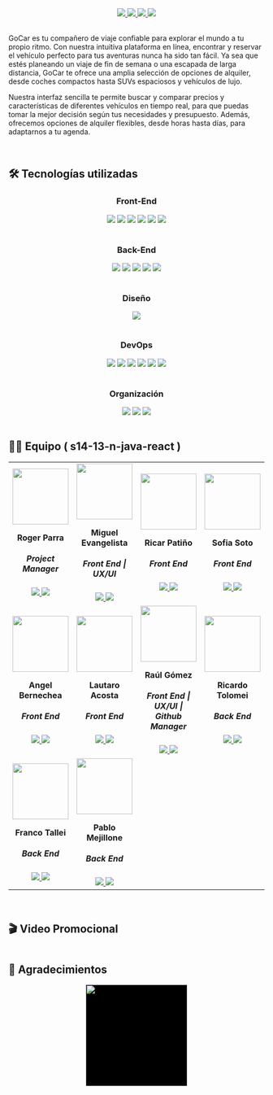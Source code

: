 <div align="center">
  <a href="" target="_blank">
    <img src=""/>
  </a>
</div>

<div align='center'>
    <a href="https://s14-13-n-java-raul1978xs-projects.vercel.app/" target="_blank">
        <img  src="https://img.shields.io/badge/VER_DEMO-000000?style=for-the-badge&logo=vercel&logoColor=white"/>
    </a>
   <a href="https://gocarapp.onrender.com/swagger-ui/index.html" target="_blank">
        <img  src="https://img.shields.io/badge/VER_API-5e5e5e?style=for-the-badge&logo=swagger&logoColor=%9b9b9b"/>
    </a>
  <a href="https://www.figma.com/file/HRj4js9K6aybjYJu8XvBTu/Rent-a-car-(Copy)?type=design&node-id=1-5&mode=design&t=xt50kXYuARpNcS7B-0" target="_blank">
        <img  src="https://img.shields.io/badge/VER_DISEÑO-F24E1E?style=for-the-badge&logo=figma&logoColor=white"/>
    </a>
    <a href="" target="_blank">
        <img  src="https://img.shields.io/badge/REPORTAR_BUG-343B4E?style=for-the-badge"/>
    </a>
</div>
<br>
<p>
GoCar es tu compañero de viaje confiable para explorar el mundo a tu propio ritmo. Con nuestra intuitiva plataforma en línea, encontrar y reservar el vehículo perfecto para tus aventuras nunca ha sido tan fácil. Ya sea que estés planeando un viaje de fin de semana o una escapada de larga distancia, GoCar te ofrece una amplia selección de opciones de alquiler, desde coches compactos hasta SUVs espaciosos y vehículos de lujo.

Nuestra interfaz sencilla te permite buscar y comparar precios y características de diferentes vehículos en tiempo real, para que puedas tomar la mejor decisión según tus necesidades y presupuesto. Además, ofrecemos opciones de alquiler flexibles, desde horas hasta días, para adaptarnos a tu agenda.
</p>
<br>

## 🛠️ Tecnologías utilizadas

<div align="center">
  <h3>Front-End</h3>
  <img src="https://img.shields.io/badge/React-20232A?style=for-the-badge&logo=react&logoColor=61DAFB"/>
  <img src="https://img.shields.io/badge/vite-%23646CFF.svg?style=for-the-badge&logo=vite&logoColor=white"/>
  <img src="https://img.shields.io/badge/JavaScript-F7DF1E.svg?style=for-the-badge&logo=JavaScript&logoColor=black"/>
  <img src="https://img.shields.io/badge/TypeScript-2596be.svg?style=for-the-badge&logo=TypeScript&logoColor=white"/>
  <img src="https://img.shields.io/badge/HTML5-E34F26.svg?style=for-the-badge&logo=HTML5&logoColor=white"/>
  <img src="https://img.shields.io/badge/Tailwind_CSS-38B2AC?style=for-the-badge&logo=tailwind-css&logoColor=white"/>
</div>
<br>

<div align="center">
  <h3>Back-End</h3>
  <img src="https://img.shields.io/badge/Spring-6DB33F?style=for-the-badge&logo=spring&logoColor=white"/>
  <img src="https://img.shields.io/badge/Java-ED8B00?style=for-the-badge&logo=openjdk&logoColor=white"/>
  <img src="https://img.shields.io/badge/Spring_Security-6DB33F?style=for-the-badge&logo=Spring-Security&logoColor=white"/>
  <img src="https://img.shields.io/badge/-Swagger-%23Clojure?style=for-the-badge&logo=swagger&logoColor=white"/>
  <img src="https://img.shields.io/badge/MySQL-4479a1?style=for-the-badge&logo=mysql&logoColor=white"/>
</div>
<br>

<div align="center">
  <h3>Diseño</h3>
<img src="https://img.shields.io/badge/Figma-F24E1E?style=for-the-badge&logo=figma&logoColor=white"/>
</div>
<br>

<div align="center">
  <h3>DevOps</h3>
  <img src="https://img.shields.io/badge/Vercel-000000?style=for-the-badge&logo=vercel&logoColor=white"/>
  <img src="https://img.shields.io/badge/Render-%46E3B7.svg?style=for-the-badge&logo=render&logoColor=white"/>
  <img src="https://img.shields.io/badge/GIT-E44C30?style=for-the-badge&logo=git&logoColor=white"/>
  <img src="https://img.shields.io/badge/GitHub-100000?style=for-the-badge&logo=github&logoColor=white"/>
  <img src="https://img.shields.io/badge/Postimage-3a81eb?style=for-the-badge&logo=postimage&logoColor=white"/>
  <img src="https://img.shields.io/badge/AWS-282c3c?style=for-the-badge&logo=aws&logoColor=white"/>
</div>
<br>

<div align="center">
  <h3>Organización</h3>
  <img src="https://img.shields.io/badge/Slack-4A154B?style=for-the-badge&logo=slack&logoColor=white"/>
  <img src="https://img.shields.io/badge/Discord-7289DA?style=for-the-badge&logo=discord&logoColor=white"/>
  <img src="https://img.shields.io/badge/Jira-2381fa?style=for-the-badge&logo=jira&logoColor=white"/>
</div>
<br>

## 👨‍💻 Equipo ( s14-13-n-java-react )
<table>
  <tr>
    <td>
      <div align="center">
        <a href="https://github.com/rogerparra" target="_blank" rel="author">
          <img width="110" src="https://media.licdn.com/dms/image/D4D03AQHjXTCa2Y9SHg/profile-displayphoto-shrink_200_200/0/1706713379411?e=1718841600&v=beta&t=h7kcrP9HrjhvimWxc3s3jeBcv2OD5sRH9e9xeL3lVW0"/>
        </a>
          <h4 style="margin-top: 1rem;">Roger Parra</h4>
          <h5 style="margin-top: 1rem;">Project Manager</h5>
        <a href="https://github.com/rogerparra" target="_blank">
          <img src="https://img.shields.io/static/v1?style=for-the-badge&message=GitHub&color=172B4D&logo=GitHub&logoColor=FFFFFF&label="/>
        </a>
        <a href="https://www.linkedin.com/in/roger-parra/" target="_blank">
          <img src="https://img.shields.io/badge/linkedin%20-%230077B5.svg?&style=for-the-badge&logo=linkedin&logoColor=white"/>
        </a>
      </div>
    </td>
    <td>
      <div align="center">
        <a href="https://github.com/Miguelaeb" target="_blank" rel="author">
          <img width="110" src="https://github.com/No-Country/c15-38-n-java-react/assets/95196431/9ec7da3d-5b1a-404c-b8f5-2a02a46b29d3"/>
        </a>
          <h4 style="margin-top: 1rem;">Miguel Evangelista</h4>
          <h5 style="margin-top: 1rem;">Front End  |  UX/UI</h5>
        <a href="https://github.com/Miguelaeb" target="_blank">
          <img src="https://img.shields.io/static/v1?style=for-the-badge&message=GitHub&color=172B4D&logo=GitHub&logoColor=FFFFFF&label="/>
        </a>
        <a href="https://www.linkedin.com/in/miguel-evangelista-8458b9150/" target="_blank">
          <img src="https://img.shields.io/badge/linkedin%20-%230077B5.svg?&style=for-the-badge&logo=linkedin&logoColor=white"/>
        </a>
      </div>
    </td>
    <td>
      <div align="center">
        <a href="https://github.com/patinoricar" target="_blank" rel="author">
          <img width="110" src="https://github.com/No-Country/c15-38-n-java-react/assets/95196431/30826316-9496-4666-b60f-460c08e1a2d5"/>
        </a>
          <h4 style="margin-top: 1rem;">Ricar Patiño</h4>
          <h5 style="margin-top: 1rem;">Front End</h5>
        <a href="https://github.com/patinoricar" target="_blank">
          <img src="https://img.shields.io/static/v1?style=for-the-badge&message=GitHub&color=172B4D&logo=GitHub&logoColor=FFFFFF&label="/>
        </a>
        <a href="https://www.linkedin.com/in/patinoricar/" target="_blank">
          <img src="https://img.shields.io/badge/linkedin%20-%230077B5.svg?&style=for-the-badge&logo=linkedin&logoColor=white"/>
        </a>
      </div>
    </td>
    <td>
      <div align="center">
        <a href="https://github.com/sofi-24soto" target="_blank" rel="author">
          <img width="110" src="https://media.licdn.com/dms/image/D4D35AQFrGe9yGST8dQ/profile-framedphoto-shrink_200_200/0/1693576864721?e=1714143600&v=beta&t=TfOv28x4mAeIzUeKYlc6tUBdeyBL2RPdM7_WN_8fZLE"/>
        </a>
          <h4 style="margin-top: 1rem;">Sofia Soto</h4>
          <h5 style="margin-top: 1rem;">Front End</h5>
        <a href="https://github.com/sofi-24soto" target="_blank">
          <img src="https://img.shields.io/static/v1?style=for-the-badge&message=GitHub&color=172B4D&logo=GitHub&logoColor=FFFFFF&label="/>
        </a>
        <a href="https://www.linkedin.com/in/sofia-soto-bb3b051bb/" target="_blank">
          <img src="https://img.shields.io/badge/linkedin%20-%230077B5.svg?&style=for-the-badge&logo=linkedin&logoColor=white"/>
        </a>
      </div>
    </td>
    <td>
      <div align="center">
        <a href="https://github.com/MatiasCoronel1312" target="_blank" rel="author">
          <img width="110" src="https://avatars.githubusercontent.com/u/97346804?v=4"/>
        </a>
          <h4 style="margin-top: 1rem;">Matias Coronel</h4>
          <h5 style="margin-top: 1rem;">Front End | UX/UI</h5>
        <a href="https://github.com/MatiasCoronel1312" target="_blank">
          <img src="https://img.shields.io/static/v1?style=for-the-badge&message=GitHub&color=172B4D&logo=GitHub&logoColor=FFFFFF&label="/>
        </a>
        <a href="https://www.linkedin.com/in/matias-coronel-77a8b822b/" target="_blank">
          <img src="https://img.shields.io/badge/linkedin%20-%230077B5.svg?&style=for-the-badge&logo=linkedin&logoColor=white"/>
        </a>
      </div>
    </td>
  </tr>
  <td>
      <div align="center">
        <a href="https://github.com/54albert54" target="_blank" rel="author">
          <img width="110" src="https://avatars.githubusercontent.com/u/126289455?v=4"/>
        </a>
          <h4 style="margin-top: 1rem;">Angel Bernechea</h4>
          <h5 style="margin-top: 1rem;">Front End</h5>
        <a href="https://github.com/54albert54" target="_blank">
          <img src="https://img.shields.io/static/v1?style=for-the-badge&message=GitHub&color=172B4D&logo=GitHub&logoColor=FFFFFF&label="/>
        </a>
        <a href="https://www.linkedin.com/in/angel-bernechea/" target="_blank">
          <img src="https://img.shields.io/badge/linkedin%20-%230077B5.svg?&style=for-the-badge&logo=linkedin&logoColor=white"/>
        </a>
      </div>
    </td>
   <td>
      <div align="center">
        <a href="https://github.com/Lauto22" target="_blank" rel="author">
          <img width="110" src="https://avatars.githubusercontent.com/u/120112880?v=4"/>
        </a>
          <h4 style="margin-top: 1rem;">Lautaro Acosta</h4>
          <h5 style="margin-top: 1rem;">Front End</h5>
        <a href="https://github.com/Lauto22" target="_blank">
          <img src="https://img.shields.io/static/v1?style=for-the-badge&message=GitHub&color=172B4D&logo=GitHub&logoColor=FFFFFF&label="/>
        </a>
        <a href="https://www.linkedin.com/in/lautaronacosta/" target="_blank">
          <img src="https://img.shields.io/badge/linkedin%20-%230077B5.svg?&style=for-the-badge&logo=linkedin&logoColor=white"/>
        </a>
      </div>
    </td>
  <td>
      <div align="center">
        <a href="https://github.com/Raul1978x" target="_blank" rel="author">
          <img width="110" src="https://media.licdn.com/dms/image/D4D35AQFGT_SZnG1wrw/profile-framedphoto-shrink_800_800/0/1704245565339?e=1714147200&v=beta&t=A_Q6-iNaEbSMFa4DLzlP27xBn8EPu33LpOH5qaUEWyw"/>
        </a>
          <h4 style="margin-top: 1rem;">Raúl Gómez</h4>
          <h5 style="margin-top: 1rem;">Front End | UX/UI | Github Manager</h5>
        <a href="https://github.com/Raul1978x" target="_blank">
          <img src="https://img.shields.io/static/v1?style=for-the-badge&message=GitHub&color=172B4D&logo=GitHub&logoColor=FFFFFF&label="/>
        </a>
        <a href="https://www.linkedin.com/in/ra%C3%BAl-g%C3%B3mez-44a342252" target="_blank">
          <img src="https://img.shields.io/badge/linkedin%20-%230077B5.svg?&style=for-the-badge&logo=linkedin&logoColor=white"/>
        </a>
      </div>
    </td>
  <td>
      <div align="center">
        <a href="https://github.com/RicardoTolomei" target="_blank" rel="author">
          <img width="110" src="https://media.licdn.com/dms/image/C4E03AQE2mU7-h-8ZCg/profile-displayphoto-shrink_200_200/0/1516822366840?e=1718841600&v=beta&t=l6cqrr2vsWT9R1gae2iHqQ-CMekgC7rY9TLIUbGuKfw"/>
        </a>
          <h4 style="margin-top: 1rem;">Ricardo Tolomei</h4>
          <h5 style="margin-top: 1rem;">Back End</h5>
        <a href="https://github.com/RicardoTolomei" target="_blank">
          <img src="https://img.shields.io/static/v1?style=for-the-badge&message=GitHub&color=172B4D&logo=GitHub&logoColor=FFFFFF&label="/>
        </a>
        <a href="https://www.linkedin.com/in/ricardo-andr%C3%A9s-tolomei-99a4b380/" target="_blank">
          <img src="https://img.shields.io/badge/linkedin%20-%230077B5.svg?&style=for-the-badge&logo=linkedin&logoColor=white"/>
        </a>
      </div>
    </td>
  <td>
      <div align="center">
        <a href="https://github.com/TeslaXZ" target="_blank" rel="author">
          <img width="110" src="https://media.licdn.com/dms/image/D4D03AQEfI4-56WowZg/profile-displayphoto-shrink_200_200/0/1666802397424?e=1718841600&v=beta&t=SaRdMr4yWQJTfxHNhVhEm-6bZL89AFwi8rbnoeNoLo8"/>
        </a>
          <h4 style="margin-top: 1rem;">Brian Diaz Diaz</h4>
          <h5 style="margin-top: 1rem;">Back End</h5>
        <a href="https://github.com/TeslaXZ" target="_blank">
          <img src="https://img.shields.io/static/v1?style=for-the-badge&message=GitHub&color=172B4D&logo=GitHub&logoColor=FFFFFF&label="/>
        </a>
        <a href="https://www.linkedin.com/in/brianodz/" target="_blank">
          <img src="https://img.shields.io/badge/linkedin%20-%230077B5.svg?&style=for-the-badge&logo=linkedin&logoColor=white"/>
        </a>
      </div>
    </td>
</tr>
  <td>
      <div align="center">
        <a href="https://github.com/FTwork" target="_blank" rel="author">
          <img width="110" src="https://avatars.githubusercontent.com/u/97202915?v=4"/>
        </a>
          <h4 style="margin-top: 1rem;">Franco Tallei</h4>
          <h5 style="margin-top: 1rem;">Back End</h5>
        <a href="https://github.com/FTwork" target="_blank">
          <img src="https://img.shields.io/static/v1?style=for-the-badge&message=GitHub&color=172B4D&logo=GitHub&logoColor=FFFFFF&label="/>
        </a>
        <a href="https://www.linkedin.com/in/ftallei/" target="_blank">
          <img src="https://img.shields.io/badge/linkedin%20-%230077B5.svg?&style=for-the-badge&logo=linkedin&logoColor=white"/>
        </a>
      </div>
    </td>
  <td>
      <div align="center">
        <a href="https://github.com/pablex72" target="_blank" rel="author">
          <img width="110" src="https://avatars.githubusercontent.com/u/118881130?v=4"/>
        </a>
          <h4 style="margin-top: 1rem;">Pablo Mejillone</h4>
          <h5 style="margin-top: 1rem;">Back End</h5>
        <a href="https://github.com/pablex72" target="_blank">
          <img src="https://img.shields.io/static/v1?style=for-the-badge&message=GitHub&color=172B4D&logo=GitHub&logoColor=FFFFFF&label="/>
        </a>
        <a href="https://www.linkedin.com/in/pablo-mejillone-98b07425a/" target="_blank">
          <img src="https://img.shields.io/badge/linkedin%20-%230077B5.svg?&style=for-the-badge&logo=linkedin&logoColor=white"/>
        </a>
      </div>
    </td>
</table>
<br>

## 🎬 Video Promocional
<a href="" target="_blank">
    <img src=""/>
</a>
<br>

## 🤝 Agradecimientos
<div align='center'>
  <a href="https://www.nocountry.tech/" target="_blank">
    <img style='background-color:black;' src="https://encrypted-tbn0.gstatic.com/images?q=tbn:ANd9GcQsukYB3HL90LSwYv_RIR2O2OlCV8Sbkx2eNHv8nRvOu8L16FxLQ0nPzY02wQ_BJOfQZw&usqp=CAU" width="200">
  </a>
</div>
